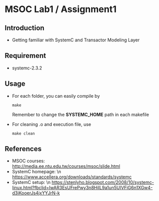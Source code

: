 # MSOC Lab1 / Assignment1

## Introduction
- Getting familiar with SystemC and Transactor Modeling Layer

## Requirement
- systemc-2.3.2

## Usage
- For each folder, you can easily compile by
  ```
  make
  ```
  Remember to change the **SYSTEMC_HOME** path in each makefile
  
- For cleaning .o and execution file, use
  ```
  make clean
  ```

## References
- MSOC courses:   
  http://media.ee.ntu.edu.tw/courses/msoc/slide.html
- SystemC homepage: \n
  https://www.accellera.org/downloads/standards/systemc
- SystemC setup: \n
  https://stenlyho.blogspot.com/2008/10/systemc-linux.html?fbclid=IwAR3EsUFrePwy3n8HiIL9a1un5UIVFiG6n1XGw4-d3iKooerJs4jxYYJrN-k

